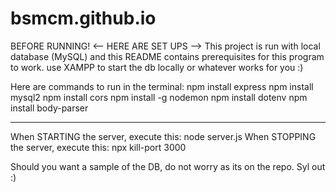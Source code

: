 # bsmcm.github.io

BEFORE RUNNING! <-- HERE ARE SET UPS -->
This project is run with local database (MySQL) and this README contains prerequisites for this program to work.
use XAMPP to start the db locally or whatever works for you :)

Here are commands to run in the terminal:
npm install express
npm install mysql2
npm install cors
npm install -g nodemon
npm install dotenv
npm install body-parser

-------------------------------------------------------------------

When STARTING the server, execute this:
node server.js
When STOPPING the server, execute this:
npx kill-port 3000


Should you want a sample of the DB, do not worry as its on the repo. Syl out :)
